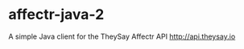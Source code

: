 affectr-java-2
==============

A simple Java client for the TheySay Affectr API http://api.theysay.io

